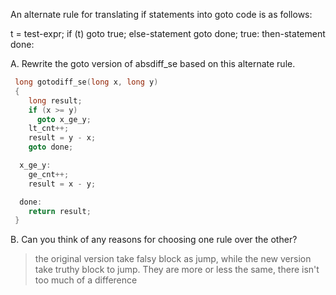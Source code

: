 An alternate rule for translating if statements into goto code is as follows:

  t = test-expr;
  if (t)
    goto true;
  else-statement
  goto done;
true:
  then-statement
done:


A. Rewrite the goto version of absdiff_se based on this alternate rule.

```c
 long gotodiff_se(long x, long y)
 {
    long result;
    if (x >= y)
      goto x_ge_y;
    lt_cnt++;
    result = y - x;
    goto done;

  x_ge_y:
    ge_cnt++;
    result = x - y;

  done:
    return result;
 }

```


B. Can you think of any reasons for choosing one rule over the other?
> the original version take falsy block as jump, while the new version take
> truthy block to jump. They are more or less the same, there isn't too much of
> a difference